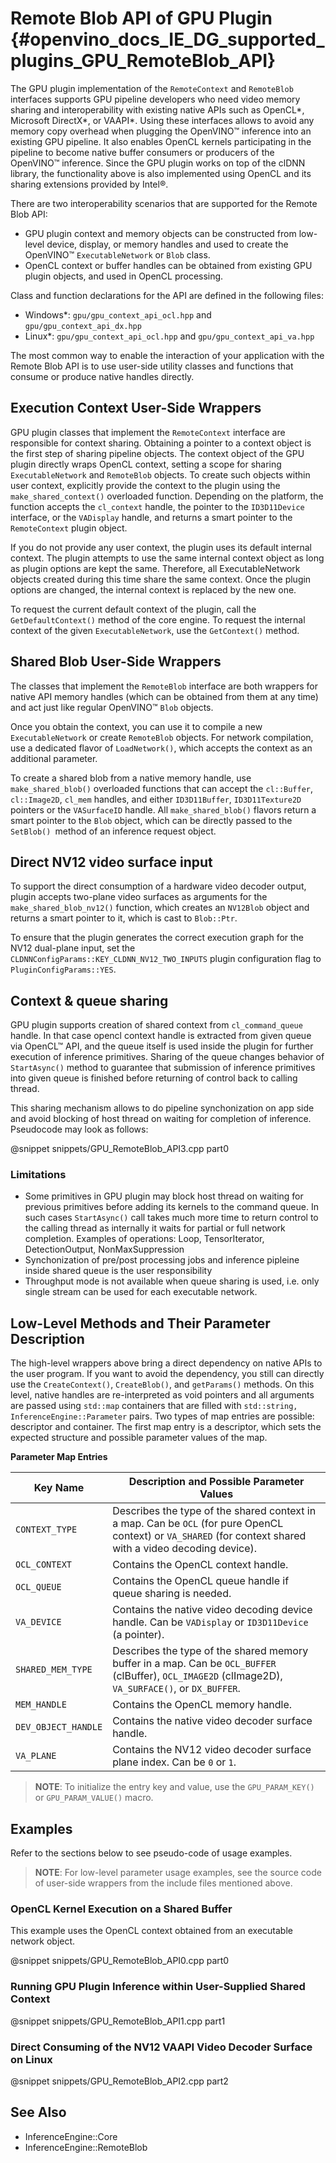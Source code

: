 Remote Blob API of GPU Plugin {#openvino_docs_IE_DG_supported_plugins_GPU_RemoteBlob_API}
================================

The GPU plugin implementation of the `RemoteContext` and `RemoteBlob` interfaces supports GPU
pipeline developers who need video memory sharing and interoperability with existing native APIs
such as OpenCL\*, Microsoft DirectX\*, or VAAPI\*.
Using these interfaces allows to avoid any memory copy overhead when plugging the OpenVINO™ inference
into an existing GPU pipeline. It also enables OpenCL kernels participating in the pipeline to become
native buffer consumers or producers of the OpenVINO™ inference.
Since the GPU plugin works on top of the clDNN library, the functionality above is also implemented
using OpenCL and its sharing extensions provided by Intel®.

There are two interoperability scenarios that are supported for the Remote Blob API:

* GPU plugin context and memory objects can be constructed from low-level device, display, or memory
handles and used to create the OpenVINO™ `ExecutableNetwork` or `Blob` class.
* OpenCL context or buffer handles can be obtained from existing GPU plugin objects, and used in OpenCL processing.

Class and function declarations for the API are defined in the following files:
* Windows\*: `gpu/gpu_context_api_ocl.hpp` and `gpu/gpu_context_api_dx.hpp`
* Linux\*: `gpu/gpu_context_api_ocl.hpp` and `gpu/gpu_context_api_va.hpp`

The most common way to enable the interaction of your application with the Remote Blob API is to use user-side utility classes
and functions that consume or produce native handles directly.

## Execution Context User-Side Wrappers

GPU plugin classes that implement the `RemoteContext` interface are responsible for context sharing.
Obtaining a pointer to a context object is the first step of sharing pipeline objects.
The context object of the GPU plugin directly wraps OpenCL context, setting a scope for sharing
`ExecutableNetwork` and `RemoteBlob` objects.
To create such objects within user context, explicitly provide the context to the plugin using the
`make_shared_context()` overloaded function. Depending on the platform, the function accepts the
`cl_context` handle, the pointer to the `ID3D11Device` interface, or the `VADisplay` handle, and
returns a smart pointer to the `RemoteContext` plugin object.

If you do not provide any user context, the plugin uses its default internal context.
The plugin attempts to use the same internal context object as long as plugin options are kept the same.
Therefore, all ExecutableNetwork objects created during this time share the same context.
Once the plugin options are changed, the internal context is replaced by the new one.

To request the current default context of the plugin, call the `GetDefaultContext()` method of the core engine.
To request the internal context of the given `ExecutableNetwork`, use the `GetContext()` method.

## Shared Blob User-Side Wrappers

The classes that implement the `RemoteBlob` interface are both wrappers for native API
memory handles (which can be obtained from them at any time) and act just like regular OpenVINO™
`Blob` objects.

Once you obtain the context, you can use it to compile a new `ExecutableNetwork` or create `RemoteBlob`
objects.
For network compilation, use a dedicated flavor of `LoadNetwork()`, which accepts the context as an
additional parameter.

To create a shared blob from a native memory handle, use `make_shared_blob()` overloaded functions
that can accept the `cl::Buffer`, `cl::Image2D`, `cl_mem` handles, and either `ID3D11Buffer`,
`ID3D11Texture2D` pointers or the `VASurfaceID` handle.
All `make_shared_blob()` flavors return a smart pointer to the `Blob` object, which can be directly
passed to the `SetBlob() `method of an inference request object.

## Direct NV12 video surface input

To support the direct consumption of a hardware video decoder output, plugin accepts two-plane video
surfaces as arguments for the `make_shared_blob_nv12()` function, which creates an `NV12Blob` object
and returns a smart pointer to it, which is cast to `Blob::Ptr`.

To ensure that the plugin generates the correct execution graph for the NV12 dual-plane input, set
the `CLDNNConfigParams::KEY_CLDNN_NV12_TWO_INPUTS` plugin configuration flag to `PluginConfigParams::YES`.

## Context & queue sharing

GPU plugin supports creation of shared context from `cl_command_queue` handle. In that case
opencl context handle is extracted from given queue via OpenCL™ API, and the queue itself is used inside
the plugin for further execution of inference primitives. Sharing of the queue changes behavior of `StartAsync()`
method to guarantee that submission of inference primitives into given queue is finished before
returning of control back to calling thread.

This sharing mechanism allows to do pipeline synchonization on app side and avoid blocking of host thread
on waiting for completion of inference. Pseudocode may look as follows:

@snippet snippets/GPU_RemoteBlob_API3.cpp part0

### Limitations

 - Some primitives in GPU plugin may block host thread on waiting for previous primitives before adding its kernels
   to the command queue. In such cases `StartAsync()` call takes much more time to return control to the calling thread
   as internally it waits for partial or full network completion.
   Examples of operations: Loop, TensorIterator, DetectionOutput, NonMaxSuppression
 - Synchonization of pre/post processing jobs and inference pipleine inside shared queue is the user responsibility
 - Throughput mode is not available when queue sharing is used, i.e. only single stream can be used for each executable network.

## Low-Level Methods and Their Parameter Description

The high-level wrappers above bring a direct dependency on native APIs to the user program.
If you want to avoid the dependency, you still can directly use the `CreateContext()`,
`CreateBlob()`, and `getParams()` methods.
On this level, native handles are re-interpreted as void pointers and all arguments are passed
using `std::map` containers that are filled with `std::string, InferenceEngine::Parameter` pairs.
Two types of map entries are possible: descriptor and container. The first map entry is a
descriptor, which sets the expected structure  and possible parameter values of the map.

**Parameter Map Entries**

| Key Name           | Description and Possible Parameter Values                                 |
|----------------|---------------------------------------------------------------------|
| `CONTEXT_TYPE` | Describes the type of the shared context in a map. Can be `OCL` (for pure OpenCL context) or `VA_SHARED` (for context shared with a video decoding device). |
| `OCL_CONTEXT` | Contains the OpenCL context handle. |
| `OCL_QUEUE` | Contains the OpenCL queue handle if queue sharing is needed. |
| `VA_DEVICE` | Contains the native video decoding device handle. Can be `VADisplay` or `ID3D11Device` (a pointer). |
| `SHARED_MEM_TYPE` | Describes the type of the shared memory buffer in a map. Can be `OCL_BUFFER` (clBuffer), `OCL_IMAGE2D` (clImage2D), `VA_SURFACE()`,  or `DX_BUFFER`.  |
| `MEM_HANDLE` | Contains the OpenCL memory handle. |
| `DEV_OBJECT_HANDLE` | Contains the native video decoder surface handle. |
| `VA_PLANE` | Contains the NV12 video decoder surface plane index. Can be `0` or `1`. |

> **NOTE**: To initialize the entry key and value, use the `GPU_PARAM_KEY()` or `GPU_PARAM_VALUE()` macro.

## Examples

Refer to the sections below to see pseudo-code of usage examples.

> **NOTE**: For low-level parameter usage examples, see the source code of user-side wrappers from the include files mentioned above.

### OpenCL Kernel Execution on a Shared Buffer

This example uses the OpenCL context obtained from an executable network object.

@snippet snippets/GPU_RemoteBlob_API0.cpp part0

### Running GPU Plugin Inference within User-Supplied Shared Context

@snippet snippets/GPU_RemoteBlob_API1.cpp part1

### Direct Consuming of the NV12 VAAPI Video Decoder Surface on Linux

@snippet snippets/GPU_RemoteBlob_API2.cpp part2

## See Also

* InferenceEngine::Core
* InferenceEngine::RemoteBlob
